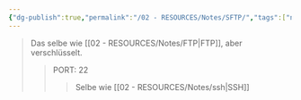 ```yaml
---
{"dg-publish":true,"permalink":"/02 - RESOURCES/Notes/SFTP/","tags":["netzwerk/protocol"],"noteIcon":"","updated":"2024-10-17T20:33:17.775+02:00"}
---
```


>Das selbe wie [[02 - RESOURCES/Notes/FTP\|FTP]], aber verschlüsselt.
>>PORT: 22
>>>Selbe wie [[02 - RESOURCES/Notes/ssh\|SSH]]